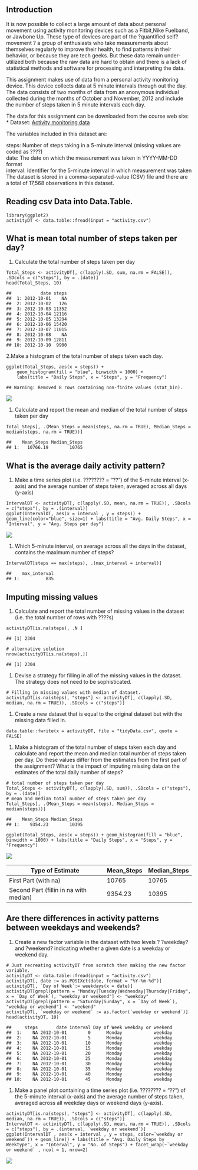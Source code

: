 Introduction
------------

It is now possible to collect a large amount of data about personal
movement using activity monitoring devices such as a Fitbit,Nike
Fuelband, or Jawbone Up. These type of devices are part of the
?quantified self? movement ? a group of enthusiasts who take
measurements about themselves regularly to improve their health, to find
patterns in their behavior, or because they are tech geeks. But these
data remain under-utilized both because the raw data are hard to obtain
and there is a lack of statistical methods and software for processing
and interpreting the data.

This assignment makes use of data from a personal activity monitoring
device. This device collects data at 5 minute intervals through out the
day. The data consists of two months of data from an anonymous
individual collected during the months of October and November, 2012 and
include the number of steps taken in 5 minute intervals each day.

The data for this assignment can be downloaded from the course web site:
\* Dataset: [Activity monitoring
data](https://d396qusza40orc.cloudfront.net/repdata%2Fdata%2Factivity.zip)

The variables included in this dataset are:

steps: Number of steps taking in a 5-minute interval (missing values are
coded as ????) </br> date: The date on which the measurement was taken
in YYYY-MM-DD format </br> interval: Identifier for the 5-minute
interval in which measurement was taken </br> The dataset is stored in a
comma-separated-value (CSV) file and there are a total of 17,568
observations in this dataset.

Reading csv Data into Data.Table.
---------------------------------

    library(ggplot2)
    activityDT <- data.table::fread(input = "activity.csv")

What is mean total number of steps taken per day?
-------------------------------------------------

1.  Calculate the total number of steps taken per day

<!-- -->

    Total_Steps <- activityDT[, c(lapply(.SD, sum, na.rm = FALSE)), .SDcols = c("steps"), by = .(date)] 
    head(Total_Steps, 10)

    ##           date steps
    ##  1: 2012-10-01    NA
    ##  2: 2012-10-02   126
    ##  3: 2012-10-03 11352
    ##  4: 2012-10-04 12116
    ##  5: 2012-10-05 13294
    ##  6: 2012-10-06 15420
    ##  7: 2012-10-07 11015
    ##  8: 2012-10-08    NA
    ##  9: 2012-10-09 12811
    ## 10: 2012-10-10  9900

2.Make a histogram of the total number of steps taken each day.

    ggplot(Total_Steps, aes(x = steps)) +
        geom_histogram(fill = "blue", binwidth = 1000) +
        labs(title = "Daily Steps", x = "Steps", y = "Frequency")

    ## Warning: Removed 8 rows containing non-finite values (stat_bin).

![](PA1_template_files/figure-markdown_strict/unnamed-chunk-3-1.png)

1.  Calculate and report the mean and median of the total number of
    steps taken per day

<!-- -->

    Total_Steps[, .(Mean_Steps = mean(steps, na.rm = TRUE), Median_Steps = median(steps, na.rm = TRUE))]

    ##    Mean_Steps Median_Steps
    ## 1:   10766.19        10765

What is the average daily activity pattern?
-------------------------------------------

1.  Make a time series plot (i.e. ???????? = “??”) of the 5-minute
    interval (x-axis) and the average number of steps taken, averaged
    across all days (y-axis)

<!-- -->

    IntervalDT <- activityDT[, c(lapply(.SD, mean, na.rm = TRUE)), .SDcols = c("steps"), by = .(interval)] 
    ggplot(IntervalDT, aes(x = interval , y = steps)) + geom_line(color="blue", size=1) + labs(title = "Avg. Daily Steps", x = "Interval", y = "Avg. Steps per day")

![](PA1_template_files/figure-markdown_strict/unnamed-chunk-5-1.png)

1.  Which 5-minute interval, on average across all the days in the
    dataset, contains the maximum number of steps?

<!-- -->

    IntervalDT[steps == max(steps), .(max_interval = interval)]

    ##    max_interval
    ## 1:          835

Imputing missing values
-----------------------

1.  Calculate and report the total number of missing values in the
    dataset (i.e. the total number of rows with ????s)

<!-- -->

    activityDT[is.na(steps), .N ]

    ## [1] 2304

    # alternative solution
    nrow(activityDT[is.na(steps),])

    ## [1] 2304

1.  Devise a strategy for filling in all of the missing values in the
    dataset. The strategy does not need to be sophisticated.

<!-- -->

    # Filling in missing values with median of dataset. 
    activityDT[is.na(steps), "steps"] <- activityDT[, c(lapply(.SD, median, na.rm = TRUE)), .SDcols = c("steps")]

1.  Create a new dataset that is equal to the original dataset but with
    the missing data filled in.

<!-- -->

    data.table::fwrite(x = activityDT, file = "tidyData.csv", quote = FALSE)

1.  Make a histogram of the total number of steps taken each day and
    calculate and report the mean and median total number of steps taken
    per day. Do these values differ from the estimates from the first
    part of the assignment? What is the impact of imputing missing data
    on the estimates of the total daily number of steps?

<!-- -->

    # total number of steps taken per day
    Total_Steps <- activityDT[, c(lapply(.SD, sum)), .SDcols = c("steps"), by = .(date)] 
    # mean and median total number of steps taken per day
    Total_Steps[, .(Mean_Steps = mean(steps), Median_Steps = median(steps))]

    ##    Mean_Steps Median_Steps
    ## 1:    9354.23        10395

    ggplot(Total_Steps, aes(x = steps)) + geom_histogram(fill = "blue", binwidth = 1000) + labs(title = "Daily Steps", x = "Steps", y = "Frequency")

![](PA1_template_files/figure-markdown_strict/unnamed-chunk-10-1.png)

<table>
<thead>
<tr class="header">
<th>Type of Estimate</th>
<th>Mean_Steps</th>
<th>Median_Steps</th>
</tr>
</thead>
<tbody>
<tr class="odd">
<td>First Part (with na)</td>
<td>10765</td>
<td>10765</td>
</tr>
<tr class="even">
<td>Second Part (fillin in na with median)</td>
<td>9354.23</td>
<td>10395</td>
</tr>
</tbody>
</table>

Are there differences in activity patterns between weekdays and weekends?
-------------------------------------------------------------------------

1.  Create a new factor variable in the dataset with two levels ?
    ?weekday? and ?weekend? indicating whether a given date is a weekday
    or weekend day.

<!-- -->

    # Just recreating activityDT from scratch then making the new factor variable. 
    activityDT <- data.table::fread(input = "activity.csv")
    activityDT[, date := as.POSIXct(date, format = "%Y-%m-%d")]
    activityDT[, `Day of Week`:= weekdays(x = date)]
    activityDT[grepl(pattern = "Monday|Tuesday|Wednesday|Thursday|Friday", x = `Day of Week`), "weekday or weekend"] <- "weekday"
    activityDT[grepl(pattern = "Saturday|Sunday", x = `Day of Week`), "weekday or weekend"] <- "weekend"
    activityDT[, `weekday or weekend` := as.factor(`weekday or weekend`)]
    head(activityDT, 10)

    ##     steps       date interval Day of Week weekday or weekend
    ##  1:    NA 2012-10-01        0      Monday            weekday
    ##  2:    NA 2012-10-01        5      Monday            weekday
    ##  3:    NA 2012-10-01       10      Monday            weekday
    ##  4:    NA 2012-10-01       15      Monday            weekday
    ##  5:    NA 2012-10-01       20      Monday            weekday
    ##  6:    NA 2012-10-01       25      Monday            weekday
    ##  7:    NA 2012-10-01       30      Monday            weekday
    ##  8:    NA 2012-10-01       35      Monday            weekday
    ##  9:    NA 2012-10-01       40      Monday            weekday
    ## 10:    NA 2012-10-01       45      Monday            weekday

1.  Make a panel plot containing a time series plot (i.e. ???????? =
    “??”) of the 5-minute interval (x-axis) and the average number of
    steps taken, averaged across all weekday days or weekend days
    (y-axis).

<!-- -->

    activityDT[is.na(steps), "steps"] <- activityDT[, c(lapply(.SD, median, na.rm = TRUE)), .SDcols = c("steps")]
    IntervalDT <- activityDT[, c(lapply(.SD, mean, na.rm = TRUE)), .SDcols = c("steps"), by = .(interval, `weekday or weekend`)] 
    ggplot(IntervalDT , aes(x = interval , y = steps, color=`weekday or weekend`)) + geom_line() + labs(title = "Avg. Daily Steps by Weektype", x = "Interval", y = "No. of Steps") + facet_wrap(~`weekday or weekend` , ncol = 1, nrow=2)

![](PA1_template_files/figure-markdown_strict/unnamed-chunk-12-1.png)
